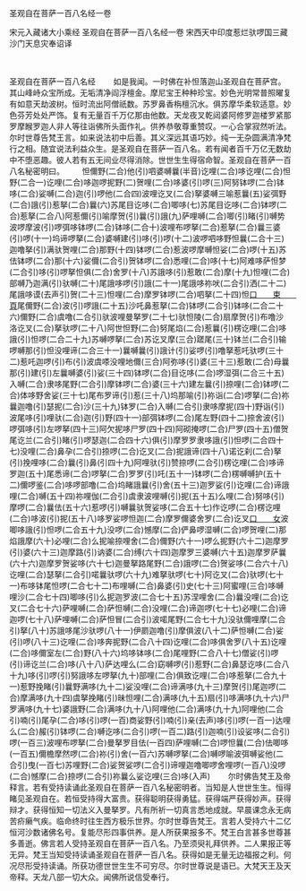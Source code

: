 圣观自在菩萨一百八名经一卷


宋元入藏诸大小乘经
圣观自在菩萨一百八名经一卷
宋西天中印度惹烂驮啰国三藏沙门天息灾奉诏译


　　

圣观自在菩萨一百八名经
　　如是我闻。一时佛在补怛落迦山圣观自在菩萨宫。其山峰峙众宝所成。无垢清净阎浮檀金。摩尼宝王种种珍宝。妙色光明常普照曜复有如意天劫波树。恒时流出阿僧祇数。苏罗鼻香栴檀沉水。俱苏摩华柔软适意。妙色芬芳处处严饰。复有无量百千万亿那由他数。天龙夜叉乾闼婆阿修罗迦楼罗紧那罗摩睺罗迦人非人等往诣佛所头面作礼。供养恭敬尊重赞叹。一心合掌寂然听法。尔时世尊告梵王言。如来说法初中后善。其义深远其语巧妙。纯一无杂圆满清净梵行之相。随宜说法利益众生。是圣观自在菩萨一百八名。若有闻者百千万亿无数劫中不堕恶趣。彼人若有五无间业尽得消除。世世生生得宿命智。圣观自在菩萨一百八名秘密明曰。
　　怛儞野(二合)他(引)呬婆嚩曩(半音)讫哩(二合)哆讫哩(二合)怛野(二合一)讫哩(二合)哆迦啰抳野(二)贺哩(二合)哆婆(引)啰(三)阿努钵啰(二合)钵哆(二合)娑嚩(二合)迦(引)啰他(二合四)波哩讫叉(二合)拏婆嚩三喻惹曩(五)娑弭野(二合)誐(引)惹拏(二合)曩(六)苏尾目讫哆(二合)唧哆(七)苏尾目讫哆(二合)钵啰(二合)惹拏(二合八)阿惹儞(引)喻摩贺(引)曩(引)誐(九)萨哩嚩(二合)唧(引)睹(引)嚩势波啰摩波(引)啰弭哆钵啰(二合)钵哆(二合十)波哩布啰拏(二合)惹拏(二合)曩三婆(引)啰(十一)坞谛啰拏(二合)婆嚩建(引)哆(引)啰(十二)波啰呬哆野怛曩(二合十三)迦噜拏(引)满驮贺哩(二合)那野(十四)钵啰(二合)惹波啰摩嚩怛娑(二合)啰(十五)苏佉钵啰(二合)那(十六)娑儞(二合引)贺钵啰(二合)悉哩(二合)哆(十七)阿难哆萨怛梦(二合引)哆(引)啰拏怛俱(二合)舍罗(十八)苏誐哆(引)惹敢(二合)摩(十九)怛哩(二合)部嚩乃迦满(引)驮嚩(二十)尾誐哆啰(引)誐(二十一)尾誐哆祢吠(二合引)洒(二十二)尾誐哆谟(去声引)贺(二十三)怛哩(二合)摩罗钵啰(二合)呬拏(二十四)怛[口　　束　　頁](二合引)尾儞野(二合)波(引)啰誐(二十五)沙吒鼻惹拏(二合)钵啰(二合引)钵哆(二合二十六)儞野(二合)虞噜(二合引)驮波哩曼拏罗(二十七)驮怛陵(二合)扇摩贺(引)布噜沙洛讫叉(二合)拏驮啰(二十八)阿世怛野(二合)努尾焰(二合)惹曩(引)楞讫哩(二合)哆誐(引)怛啰(二合二十九)苏嚩啰拏(二合)苏讫叉摩(三合)蹉尾(三十)钵兰(二合引)输啰嚩那(引)怛没哩谛(二合三十一)曩嚩曩(引)誐计(引)娑啰(引)噜拏惹吒驮啰(三十二)惹吒迦啰(引)布(引)波虞嗏没哩地儞(三合)阿弥哆(引)婆(三十三)惹敢(二合)母曩那(引)建(引)左曩嚩婆(引)娑(三十四)钵啰(二合)目讫哆(二合)啰湿弭(二合三十五)入嚩(二合)隶哆尾野(二合引)摩钵啰(二合)婆(三十六)建左曩(引)捺哩(二合)钵啰(二合)体哆野舍娑(三十七)尾布罗谛(引)惹(三十八)坞那喻(引)祢诣(二合)啰拏(二合)祢曩迦噜(引)瑟抳(二合)沙(三十九)钵罗(二合)入嚩(二合引)隶哆摩抳(四十)野诣(引)波尾哆(引)哩驮(二合)迦(引)野(四十一)部弭钵啰(二合)尾左野(四十二)捺舍波(引)啰弭哆(引)左啰拏(四十三)阿欠抳哆尸罗(四十四)阿砌掩啰(二合)尸罗(四十五)僧贺尾讫兰(二合引)睹(引)啰瑟迦(二合四十六)俱(引)摩罗罗隶哆誐(引)怛啰(二合四十七)没哩(二合)鼻孕(二合引)捺啰(二合)讫叉(二合)抳誐谛(四十八)诺讫刹(二合)拏(引)挽哩哆(二合)曩(引)鼻(引四十九)阿哩驮(引)赞捺啰(二合引)楞讫哩(二合)哆谛罗迦(五十)尾悉谛(二合)啰拏(二合)罗罗(引)吒(五十一)钵啰(二合)楞嚩嚩护(五十二)儞啰鉴(二合)哆啰部噜(二合)坞睹誐曩(引)舍(五十三)迦罗娑(引)讫哩(二合)谛誐哩(二合)嚩(五十四)祢哩伽(二合引)虞隶波哩嚩(引)抳(五十五)么哩(二合)努哆(引)摩啰(二合)曩佉(五十六)惹啰(引)嚩曩驮贺娑哆(二合五十七)作讫啰(二合)楞讫哩(二合)哆波(引)抳(五十八)哆罗娑啰怛迦(二合)摩罗儞婆舍罗(二合)讫叉[口　　女](三合引)波唧哆誐(引)怛啰(二合五十九)没啰(二合)憾摩(二合)俨鼻啰湿嚩(二合)啰贺哩(二)那焰誐摩(六十)必哩(二合)么抳喻捺哩舍(二合)儞野(六十一)啰么抳野(六十二)迦摩罗(引)婆(六十三)迦摩路(引)讷婆(二合)缚(六十四)迦摩罗三婆嚩(六十五)迦摩罗萨曩(六十六)迦摩罗贺娑哆(六十七)迦曼拏路尾野(二合)誐啰(二合)贺娑哆(二合六十八)讫哩(二合)瑟拏(二合引)喏曩驮啰(六十九)难拏驮啰(七十)阿讫叉(二合)驮啰(七十一)布哆钵尾怛啰(二合七十二)布哩嚩(二合)鼻婆(引)史(七十三)阿蜜哩(三合)哆嚩哩沙(二合七十四)唧哆(引)么抳迦罗波(二合七十五)苏涅哩舍(二合)曩没哩(二合)讫叉(二合七十六)萨哩嚩(二合)萨怛嚩(二合)没哩(二合)谛迦啰(七十七)必哩(二合)谛迦啰(七十八)萨哩嚩(二合)萨怛冒(二合引)波喏尾野(二合七十九)没驮儞哩摩(二合引)拏(八十)苏誐哆尾沙驮啰(八十一)伊罽迦噜(引)摩俱波(八十二)萨怛嚩(二合)娑(引)啰(八十三)讫哩(二合)哆奔抳野(二合八十四)讫哩(二合)哆俱舍罗(八十五)讫哩(二合)哆儞室左(二合)野(八十六)坞哆钵哆(二合)尾哩野(二合八十七)僧娑(引)啰(引)谛讫兰(二合)哆(八十八)萨达哩么(二合)窈嚩啰(引)惹野(二合)鼻瑟讫哆(二合八十九)哆(引)啰(引)努誐哆左啰拏(九十)部哩(二合)俱致讫哩(二合)哆惹拏(二合九十一)惹野挽睹(引)曩野满哆(九十二)娑没哩(二合)谛满哆(九十三)摩贺(引)尾迦啰(二合)摩满哆(九十四)虞拏挽睹(引)昧怛哩(二合)满哆(九十五)扇(引)哆满哆(九十六)尸罗满哆(九十七)婆誐野(二合)满哆(九十八)阿哩他(二合)满哆(九十九)阿哩他(二合引)喃(引)尾孕(二合)哆(引)啰(一百)商娑野(引)喃(引)亲(去声)哆(引)啰(一百一)达哩么(二合)赧(引)钵啰(二合)嚩讫哆(二合引)啰(一百二)路(引)迦喃(引)设娑哆(二合引)啰(一百三)波哩布啰拏(二合)曼拏罗目佉(一百四)萨哩嚩(二合)啰怛曩(二合)佉唧哆(一百五)儞檐摩然啰(二合)祢(引)舍(一百六)苏嚩啰拏(二合)嚩啰喻波弭嚩娑他(二合引)曳(一百七)苏哩野(二合)娑贺娑啰(二合引)谛哩迦噜唧啰舍哩啰(一百八)没啰(二合)憾摩(二合)捺啰(二合引)祢曩么娑讫哩(三合)哆(入声)
　　尔时佛告梵王及帝释言。若有受持读诵此圣观自在菩萨一百八名秘密明者。当知是人世世生生。恒得睹见圣观自在。若恒受持得大富贵。获得聪明获得勇猛。获得端严获得妙声。获得辩才。获得恒知一切法义入曼拏罗。凡有所祈一切真言悉地成就。早晨课念永无病苦疥癞气疾。临命终时往生西方极乐世界。尔时世尊告梵王。言若人受持六十二亿恒河沙数诸佛名号。复能尽形四事供养。是人所获果报多不。梵王白言甚多世尊甚多善逝。佛言若人受持圣观自在菩萨一百八名。乃至须臾礼拜供养。二人果报正等无异。梵王当知受持读诵圣观自在菩萨一百八名。获得如是无量无边福报之利。何况尽形受持读诵。所获功德世世生生不可穷尽。尔时世尊说是语已。大梵天王及天帝释。天龙八部一切大众。闻佛所说信受奉行。


